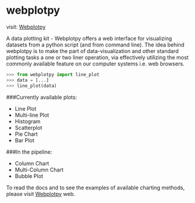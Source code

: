 webplotpy
=========
visit: [Webplotpy](http://saif778.pythonanywhere.com/webplotpy/)

A data plotting kit - Webplotpy offers a web interface for visualizing datasets from a python script (and from command line). The idea behind webplotpy is to make the part of data-visualization and other standard plotting tasks a one or two liner operation, via effectively utilizing the most commonly available feature on our computer systems i.e. web browsers.
```python
>>> from webplotpy import line_plot
>>> data = [...]
>>> line_plot(data)
```
###Currently available plots:
* Line Plot
* Multi-line Plot
* Histogram
* Scatterplot
* Pie Chart
* Bar Plot

###In the pipeline:
* Column Chart
* Multi-Column Chart
* Bubble Plot

To read the docs and to see the examples of available charting methods, please visit [Webplotpy](http://saif778.pythonanywhere.com/webplotpy/) web.
